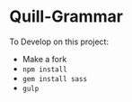 Quill-Grammar
=============

To Develop on this project:

* Make a fork
* `npm install`
* `gem install sass`
* `gulp`
